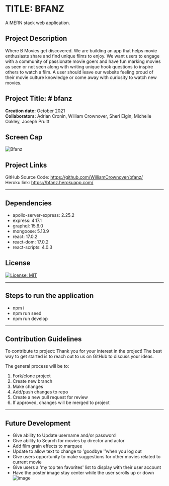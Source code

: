 # TITLE: BFANZ
A MERN stack web application.

## Project Description
Where B Movies get discovered. We are building an app that helps movie enthusiasts share and find unique films to enjoy. We want users to engage with a community of passionate movie goers and have fun marking movies as seen or not seen along with writing unique hook questions to inspire others to watch a film. A user should leave our website feeling proud of their movie culture knowledge or come away with curiosity to watch new movies. 


## Project Title: # bfanz  
**Creation date:** October 2021  
**Collaborators:** Adrian Cronin, William Crownover, Sheri Elgin, Michelle Oakley, Joseph Pruitt  

## Screen Cap  
![Bfanz](https://user-images.githubusercontent.com/77079861/138397567-a134e254-710f-4e36-b94b-2a0d01044260.JPG)


## Project Links  
GitHub Source Code:  https://github.com/WilliamCrownover/bfanz/  
Heroku link:  https://bfanz.herokuapp.com/  

***
## Dependencies  
 * apollo-server-express: 2.25.2
 * express: 4.17.1
 * graphql: 15.6.0
 * mongoose: 5.13.9
 * react: 17.0.2
 * react-dom: 17.0.2
 * react-scripts: 4.0.3

## License  
[![License: MIT](https://img.shields.io/badge/License-MIT-yellow.svg)](https://opensource.org/licenses/MIT)

***

 ## Steps to run the application 
  * npm i
  * npm run seed 
  * npm run develop

 ***
 ## Contribution Guidelines  
To contribute to project:
Thank you for your interest in the project! The best way to get started is to reach out to us on GitHub to discuss your ideas.
  
The general process will be to:  
1. Fork/clone project  
2. Create new branch  
3. Make changes  
4. Add/push changes to repo  
5. Create a new pull request for review  
6. If approved, changes will be merged to project  

 ***
 ## Future Development
 * Give ability to Update username and/or password
 * Give ability to Search for movies by director and actor
 * Add film grain effects to marquee 
 * Update to allow text to change to 'goodbye '’when you log out
 * Give users opportunity to make suggestions for other movies related to current movie 
 * Give users a 'my top ten favorites' list to display with their user account
 * Have the poster image stay center while the user scrolls up or down
![image](https://user-images.githubusercontent.com/77079861/138397983-d437ac22-8b82-4171-8517-2c931a903708.png)

